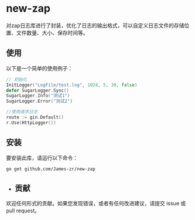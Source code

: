 # new-zap
对zap日志库进行了封装，优化了日志的输出格式，可以自定义日志文件的存储位置、文件数量、大小、保存时间等。

## 使用

以下是一个简单的使用例子：

```go
// 初始化
InitLogger("LogFile/test.log", 1024, 5, 30, false)
defer SugarLogger.Sync()
SugarLogger.Info("测试1")
SugarLogger.Error("测试2")

//使用请求日志
route := gin.Default()
r.Use(HttpLogger())
```
## 安装

要安装此库，请运行以下命令：

```shell
go get github.com/James-zr/new-zap
```

- ## 贡献

欢迎任何形式的贡献。如果您发现错误，或者有任何改进建议，请提交 issue 或 pull request。
